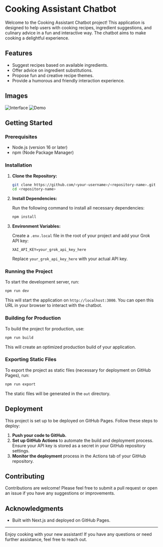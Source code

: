 # Cooking Assistant Chatbot

Welcome to the Cooking Assistant Chatbot project! This application is designed to help users with cooking recipes, ingredient suggestions, and culinary advice in a fun and interactive way. The chatbot aims to make cooking a delightful experience.

## Features

- Suggest recipes based on available ingredients.
- Offer advice on ingredient substitutions.
- Propose fun and creative recipe themes.
- Provide a humorous and friendly interaction experience.

## Images

![Interface](images/interface.png "Interface")
![Demo](images/demo.png "Demo")

## Getting Started

### Prerequisites

- Node.js (version 16 or later)
- npm (Node Package Manager)

### Installation

1. **Clone the Repository:**

   ```bash
   git clone https://github.com/<your-username>/<repository-name>.git
   cd <repository-name>
   ```

2. **Install Dependencies:**

   Run the following command to install all necessary dependencies:

   ```bash
   npm install
   ```

3. **Environment Variables:**

   Create a `.env.local` file in the root of your project and add your Grok API key:

   ```plaintext
   XAI_API_KEY=your_grok_api_key_here
   ```

   Replace `your_grok_api_key_here` with your actual API key.

### Running the Project

To start the development server, run:

```bash
npm run dev
```

This will start the application on `http://localhost:3000`. You can open this URL in your browser to interact with the chatbot.

### Building for Production

To build the project for production, use:

```bash
npm run build
```

This will create an optimized production build of your application.

### Exporting Static Files

To export the project as static files (necessary for deployment on GitHub Pages), run:

```bash
npm run export
```

The static files will be generated in the `out` directory.

## Deployment

This project is set up to be deployed on GitHub Pages. Follow these steps to deploy:

1. **Push your code to GitHub.**
2. **Set up GitHub Actions** to automate the build and deployment process. Ensure your API key is stored as a secret in your GitHub repository settings.
3. **Monitor the deployment** process in the Actions tab of your GitHub repository.

## Contributing

Contributions are welcome! Please feel free to submit a pull request or open an issue if you have any suggestions or improvements.

## Acknowledgments

- Built with Next.js and deployed on GitHub Pages.

---

Enjoy cooking with your new assistant! If you have any questions or need further assistance, feel free to reach out.